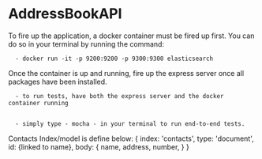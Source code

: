 # AddressBookAPI
To fire up the application, a docker container must be fired up first. You can do so in your terminal by running the command:

      - docker run -it -p 9200:9200 -p 9300:9300 elasticsearch

Once the container is up and running, fire up the express server once all packages have been installed.


      - to run tests, have both the express server and the docker container running


      - simply type - mocha - in your terminal to run end-to-end tests.


Contacts Index/model is define below:
{
  index: 'contacts',
  type: 'document',
  id: {linked to name},
  body: {
    name,
    address,
    number,
  }
}
